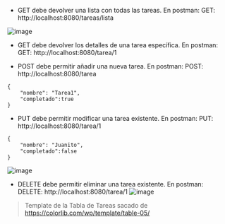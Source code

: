 - GET debe devolver una lista con todas las tareas.
En postman:
GET:  http://localhost:8080/tareas/lista

![image](https://github.com/thomilin/RESTfullSpring/assets/86990832/56c3d0e1-185f-4ae4-a481-49d4fde4c2ed)

- GET debe devolver los detalles de una tarea específica.
En postman:
GET:  http://localhost:8080/tarea/1

- POST debe permitir añadir una nueva tarea.
En postman:
POST:  http://localhost:8080/tarea
```
{
    "nombre": "Tarea1",
    "completado":true
}
```
- PUT debe permitir modificar una tarea existente.
En postman:
PUT:  http://localhost:8080/tarea/1
```
{
    "nombre": "Juanito",
    "completado":false
}
```
![image](https://github.com/thomilin/RESTfullSpring/assets/86990832/20191b27-d0f5-4698-aa05-51564691f469)

- DELETE debe permitir eliminar una tarea existente.
En postman:
DELETE:  http://localhost:8080/tarea/1
![image](https://github.com/thomilin/RESTfullSpring/assets/86990832/202797d1-886d-4cbb-9295-b6e3b036f83e)


> Template de la Tabla de Tareas sacado de https://colorlib.com/wp/template/table-05/
